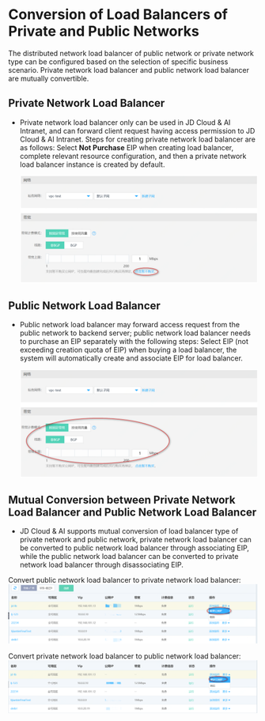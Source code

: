 # Conversion of Load Balancers of Private and Public Networks

  The distributed network load balancer of public network or private network type can be configured based on the selection of specific business scenario. Private network load balancer and public network load balancer are mutually convertible.

## Private Network Load Balancer

- Private network load balancer only can be used in JD Cloud & AI Intranet, and can forward client request having access permission to JD Cloud & AI Intranet. Steps for creating private network load balancer are as follows:
  Select **Not Purchase** EIP when creating load balancer, complete relevant resource configuration, and then a private network load balancer instance is created by default.
  
  ![私网DNLB](../../../../image/Networking/Distributed-Network-Load-Balancer/DNLB-010.png)
## Public Network Load Balancer

- Public network load balancer may forward access request from the public network to backend server; public network load balancer needs to purchase an EIP separately with the following steps:
    Select EIP (not exceeding creation quota of EIP) when buying a load balancer, the system will automatically create and associate EIP for load balancer.
    
  ![公网DNLB](../../../../image/Networking/Distributed-Network-Load-Balancer/DNLB-011.png)

## Mutual Conversion between Private Network Load Balancer and Public Network Load Balancer

- JD Cloud & AI supports mutual conversion of load balancer type of private network and public network, private network load balancer can be converted to public network load balancer through associating EIP, while the public network load balancer can be converted to private network load balancer through disassociating EIP.

Convert public network load balancer to private network load balancer:
  ![DNLB私网转换为公网](../../../../image/Networking/Distributed-Network-Load-Balancer/DNLB-012.png)

Convert private network load balancer to public network load balancer:
  ![DNLB公网转换为私网](../../../../image/Networking/Distributed-Network-Load-Balancer/DNLB-013.png)

	


	
